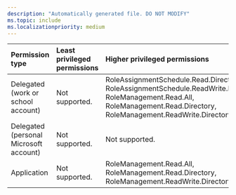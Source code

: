 ```yaml
---
description: "Automatically generated file. DO NOT MODIFY"
ms.topic: include
ms.localizationpriority: medium
---
```


|Permission type|Least privileged permissions|Higher privileged permissions|
|:---|:---|:---|
|Delegated (work or school account)|Not supported.|RoleAssignmentSchedule.Read.Directory, RoleAssignmentSchedule.ReadWrite.Directory, RoleManagement.Read.All, RoleManagement.Read.Directory, RoleManagement.ReadWrite.Directory|
|Delegated (personal Microsoft account)|Not supported.|Not supported.|
|Application|Not supported.|RoleManagement.Read.All, RoleManagement.Read.Directory, RoleManagement.ReadWrite.Directory|

